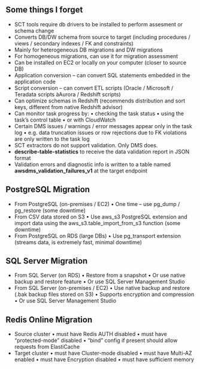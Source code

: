 ## Some things I forget
- SCT tools require db drivers to be installed to perform assesment or schema change
- Converts DB/DW schema from source to target (including procedures / views / secondary indexes / FK and constraints)
- Mainly for heterogeneous DB migrations and DW migrations
- For homogeneous migrations, can use it for migration assessment
- Can be installed on EC2 or locally on your computer (closer to source DB)
- Application conversion – can convert SQL statements embedded in the application code
- Script conversion – can convert ETL scripts (Oracle / Microsoft / Teradata scripts àAurora / Redshift scripts)
- Can optimize schemas in Redshift (recommends distribution and sort keys, different from native Redshift advisor)
- Can monitor task progress by:
    • checking the task status
    • using the task’s control table
    • or with CloudWatch
- Certain DMS issues / warnings / error messages appear only in the task log
    • e.g. data truncation issues or row rejections due to FK violations are only written to the task log
- SCT extractors do not support validation. Only DMS does.
- **describe-table-statistics** to receive the data validation report in JSON format
- Validation errors and diagnostic info is written to a table named **awsdms_validation_failures_v1** at the target endpoint

## PostgreSQL Migration

- From PostgreSQL (on-premises / EC2)
    • One time – use pg_dump / pg_restore (some downtime)
- From CSV data stored on S3
    • Use aws_s3 PostgreSQL extension and import data using the aws_s3.table_import_from_s3 function (some downtime)
- From PostgreSQL on RDS (large DBs)
    • Use pg_transport extension (streams data, is extremely fast, minimal downtime)

## SQL Server Migration

- From SQL Server (on RDS)
    • Restore from a snapshot
    • Or use native backup and restore feature
    • Or use SQL Server Management Studio
- From SQL Server (on-premises / EC2)
    • Use native backup and restore (.bak backup files stored on S3)
    • Supports encryption and compression
    • Or use SQL Server Management Studio

## Redis Online Migration

- Source cluster
    • must have Redis AUTH disabled
    • must have “protected-mode”
    disabled
    • “bind” config if present should allow
    requests from ElastiCache
- Target cluster
    • must have Cluster-mode disabled
    • must have Multi-AZ enabled
    • must have Encryption disabled
    • must have sufficient memory